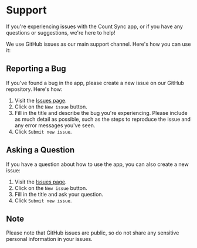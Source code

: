 # Support

If you're experiencing issues with the Count Sync app, or if you have any questions or suggestions, we're here to help!

We use GitHub issues as our main support channel. Here's how you can use it:

## Reporting a Bug

If you've found a bug in the app, please create a new issue on our GitHub repository. Here's how:

1. Visit the [Issues page](https://github.com/waynecarter/simple-sync/issues).
2. Click on the `New issue` button.
3. Fill in the title and describe the bug you're experiencing. Please include as much detail as possible, such as the steps to reproduce the issue and any error messages you've seen.
4. Click `Submit new issue`.

## Asking a Question

If you have a question about how to use the app, you can also create a new issue:

1. Visit the [Issues page](https://github.com/waynecarter/simple-sync/issues).
2. Click on the `New issue` button.
3. Fill in the title and ask your question.
4. Click `Submit new issue`.

## Note

Please note that GitHub issues are public, so do not share any sensitive personal information in your issues.
